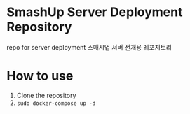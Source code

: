 # SmashUp Server Deployment Repository
repo for server deployment
스매시업 서버 전개용 레포지토리

# How to use

1. Clone the repository
2. `sudo docker-compose up -d`
